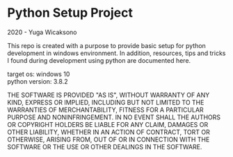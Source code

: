 # Python Setup Project 

2020 - Yuga Wicaksono

This repo is created with a purpose to provide basic setup for python development in windows environment. In addition, resources, tips and tricks I found during development using python are documented here. 

target os: windows 10  
python version: 3.8.2

THE SOFTWARE IS PROVIDED "AS IS", WITHOUT WARRANTY OF ANY KIND, EXPRESS OR IMPLIED, INCLUDING BUT NOT LIMITED TO THE WARRANTIES OF MERCHANTABILITY, FITNESS FOR A PARTICULAR PURPOSE AND NONINFRINGEMENT. IN NO EVENT SHALL THE AUTHORS OR COPYRIGHT HOLDERS BE LIABLE FOR ANY CLAIM, DAMAGES OR OTHER LIABILITY, WHETHER IN AN ACTION OF CONTRACT, TORT OR OTHERWISE, ARISING FROM, OUT OF OR IN CONNECTION WITH THE SOFTWARE OR THE USE OR OTHER DEALINGS IN THE SOFTWARE.
